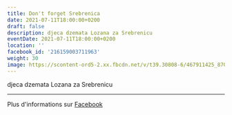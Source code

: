 ```yaml
---
title: Don't forget Srebrenica
date: 2021-07-11T18:00:00+0200
draft: false
description: djeca dzemata Lozana za Srebrenicu
eventDate: 2021-07-11T18:00:00+0200
location: ''
facebook_id: '216159003711963'
weight: 30
image: https://scontent-ord5-2.xx.fbcdn.net/v/t39.30808-6/467911425_8702124949883247_8451066247417132989_n.jpg?_nc_cat=103&ccb=1-7&_nc_sid=9e60e4&_nc_ohc=QxviA5S7CXEQ7kNvwGC72xM&_nc_oc=Adm-2UBi-WO--FnZsADalmCyKLH1a6aICyUrUYUmTzLrSyTuw2REB2b2_AdI9pyp4zw&_nc_zt=23&_nc_ht=scontent-ord5-2.xx&edm=ABTKTjYEAAAA&_nc_gid=qJ1Yc4iyNqIwNgPvIICpdQ&oh=00_Afarrp6Tr7w29V1Jba90BLcYShkkPxbqD5gzWWbQPL-n5Q&oe=68D91499
---
```


djeca dzemata Lozana za Srebrenicu

---

Plus d'informations sur [Facebook](https://facebook.com/events/216159003711963)